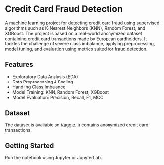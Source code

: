 # Credit Card Fraud Detection

A machine learning project for detecting credit card fraud using supervised algorithms such as K-Nearest Neighbors (KNN), Random Forest, and XGBoost. The project is based on a real-world anonymized dataset containing credit card transactions made by European cardholders. It tackles the challenge of severe class imbalance, applying preprocessing, model tuning, and evaluation using metrics suited for fraud detection.

## Features
- Exploratory Data Analysis (EDA)
- Data Preprocessing & Scaling
- Handling Class Imbalance
- Model Training: KNN, Random Forest, XGBoost
- Model Evaluation: Precision, Recall, F1, MCC

## Dataset
The dataset is available on [Kaggle](https://www.kaggle.com/datasets/mlg-ulb/creditcardfraud). It contains anonymized credit card transactions.

## Getting Started

 Run the notebook using Jupyter or JupyterLab.

